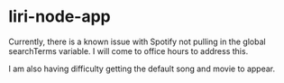 # liri-node-app

Currently, there is a known issue with Spotify not pulling in the global searchTerms variable. I will come to office hours to address this.

I am also having difficulty getting the default song and movie to appear. 

